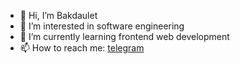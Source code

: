 - 👋 Hi, I’m Bakdaulet
- 👀 I’m interested in software engineering
- 🌱 I’m currently learning frontend web development
- 📫 How to reach me: [telegram](https://t.me/pashtetium)

<!---
Pashtetium/Pashtetium is a ✨ special ✨ repository because its `README.md` (this file) appears on your GitHub profile.
You can click the Preview link to take a look at your changes.
--->
